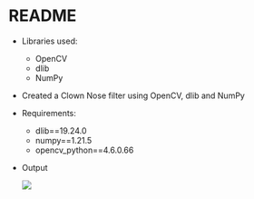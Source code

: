 
# README

* Libraries used:
    * OpenCV
    * dlib
    * NumPy

* Created a Clown Nose filter using OpenCV, dlib and NumPy

* Requirements:
    * dlib==19.24.0
    * numpy==1.21.5
    * opencv_python==4.6.0.66
    
    
* Output
    
    <img src="https://github.com/akshitagupta15june/Face-X/blob/master/Snapchat_Filters/Clown_Nose_Filter/clown-out.png">








